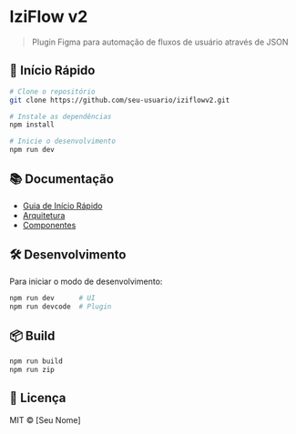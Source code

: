# IziFlow v2

> Plugin Figma para automação de fluxos de usuário através de JSON

## 🚀 Início Rápido

```bash
# Clone o repositório
git clone https://github.com/seu-usuario/iziflowv2.git

# Instale as dependências
npm install

# Inicie o desenvolvimento
npm run dev
```

## 📚 Documentação

- [Guia de Início Rápido](docs/getting-started.md)
- [Arquitetura](docs/architecture.md)
- [Componentes](docs/components.md)

## 🛠 Desenvolvimento

Para iniciar o modo de desenvolvimento:

```bash
npm run dev      # UI
npm run devcode  # Plugin
```

## 📦 Build

```bash
npm run build
npm run zip
```

## 📄 Licença

MIT © [Seu Nome]
